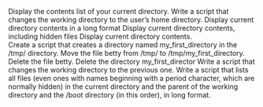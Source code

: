 Display the contents list of your current directory.
 Write a script that changes the working directory to the user’s home 
directory.
Display current directory contents in a long format
Display current directory contents, including hidden files
Display current directory contents.                                     
Create a script that creates a directory named my_first_directory in the /tmp/ directory.
Move the file betty from /tmp/ to /tmp/my_first_directory.
Delete the file betty.
Delete the directory my_first_director
Write a script that changes the working directory to the previous one.
Write a script that lists all files (even ones with names beginning with a period character, which are normally hidden) in the current directory and the parent of the working directory and the /boot directory (in this order), in long format.
